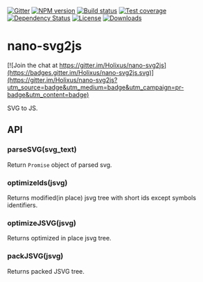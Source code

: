 [![Gitter][gitter-image]][gitter-url]
[![NPM version][npm-image]][npm-url]
[![Build status][travis-image]][travis-url]
[![Test coverage][coveralls-image]][coveralls-url]
[![Dependency Status][david-image]][david-url]
[![License][license-image]][license-url]
[![Downloads][downloads-image]][downloads-url]

# nano-svg2js

[![Join the chat at https://gitter.im/Holixus/nano-svg2js](https://badges.gitter.im/Holixus/nano-svg2js.svg)](https://gitter.im/Holixus/nano-svg2js?utm_source=badge&utm_medium=badge&utm_campaign=pr-badge&utm_content=badge)

SVG to JS.

## API

### parseSVG(svg_text)

Return `Promise` object of parsed svg.

### optimizeIds(jsvg)

Returns modified(in place) jsvg tree with short ids except symbols identifiers.

### optimizeJSVG(jsvg)

Returns optimized in place jsvg tree.

### packJSVG(jsvg)

Returns packed JSVG tree.


[gitter-image]: https://badges.gitter.im/Holixus/nano-svg2js.svg
[gitter-url]: https://gitter.im/Holixus/nano-svg2js
[npm-image]: https://img.shields.io/npm/v/nano-svg2js.svg
[npm-url]: https://npmjs.org/package/nano-svg2js
[github-tag]: http://img.shields.io/github/tag/Holixus/nano-svg2js.svg
[github-url]: https://github.com/Holixus/nano-svg2js/tags
[travis-image]: https://travis-ci.org/Holixus/nano-svg2js.svg?branch=master
[travis-url]: https://travis-ci.org/Holixus/nano-svg2js
[coveralls-image]: https://img.shields.io/coveralls/Holixus/nano-svg2js.svg
[coveralls-url]: https://coveralls.io/r/Holixus/nano-svg2js
[david-image]: http://img.shields.io/david/Holixus/nano-svg2js.svg
[david-url]: https://david-dm.org/Holixus/nano-svg2js
[license-image]: http://img.shields.io/npm/l/nano-svg2js.svg
[license-url]: LICENSE
[downloads-image]: http://img.shields.io/npm/dm/nano-svg2js.svg
[downloads-url]: https://npmjs.org/package/nano-svg2js
